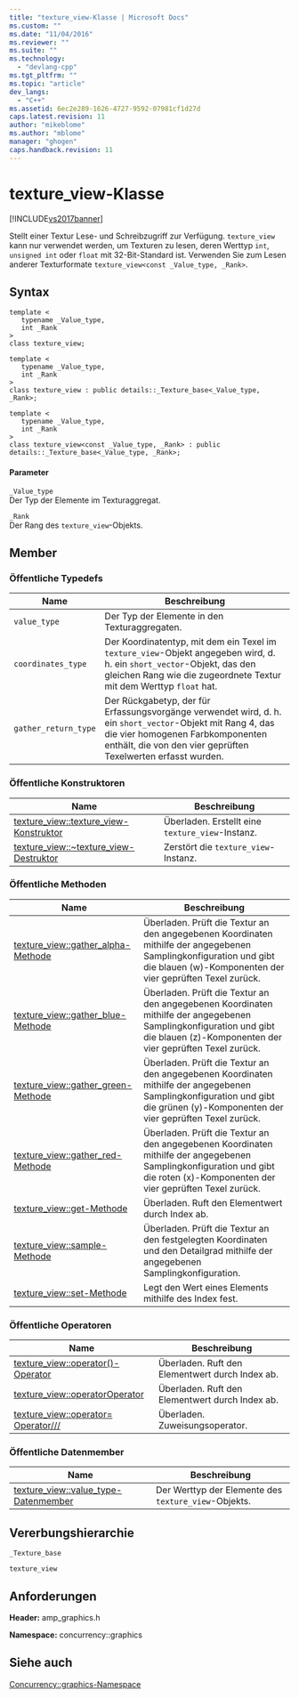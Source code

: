 ```yaml
---
title: "texture_view-Klasse | Microsoft Docs"
ms.custom: ""
ms.date: "11/04/2016"
ms.reviewer: ""
ms.suite: ""
ms.technology: 
  - "devlang-cpp"
ms.tgt_pltfrm: ""
ms.topic: "article"
dev_langs: 
  - "C++"
ms.assetid: 6ec2e289-1626-4727-9592-07981cf1d27d
caps.latest.revision: 11
author: "mikeblome"
ms.author: "mblome"
manager: "ghogen"
caps.handback.revision: 11
---
```

# texture_view-Klasse
[!INCLUDE[vs2017banner](../../../assembler/inline/includes/vs2017banner.md)]

Stellt einer Textur Lese\- und Schreibzugriff zur Verfügung.  `texture_view` kann nur verwendet werden, um Texturen zu lesen, deren Werttyp `int`, `unsigned int` oder `float` mit 32\-Bit\-Standard ist.  Verwenden Sie zum Lesen anderer Texturformate `texture_view<const _Value_type, _Rank>`.  
  
## Syntax  
  
```  
template <  
   typename _Value_type,  
   int _Rank  
>  
class texture_view;  
  
template <  
   typename _Value_type,  
   int _Rank  
>  
class texture_view : public details::_Texture_base<_Value_type, _Rank>;  
  
template <  
   typename _Value_type,  
   int _Rank  
>  
class texture_view<const _Value_type, _Rank> : public details::_Texture_base<_Value_type, _Rank>;  
```  
  
#### Parameter  
 `_Value_type`  
 Der Typ der Elemente im Texturaggregat.  
  
 `_Rank`  
 Der Rang des `texture_view`\-Objekts.  
  
## Member  
  
### Öffentliche Typedefs  
  
|Name|**Beschreibung**|  
|----------|----------------------|  
|`value_type`|Der Typ der Elemente in den Texturaggregaten.|  
|`coordinates_type`|Der Koordinatentyp, mit dem ein Texel im `texture_view`\-Objekt angegeben wird, d. h. ein `short_vector`\-Objekt, das den gleichen Rang wie die zugeordnete Textur mit dem Werttyp `float` hat.|  
|`gather_return_type`|Der Rückgabetyp, der für Erfassungsvorgänge verwendet wird, d. h. ein `short_vector`\-Objekt mit Rang 4, das die vier homogenen Farbkomponenten enthält, die von den vier geprüften Texelwerten erfasst wurden.|  
  
### Öffentliche Konstruktoren  
  
|Name|**Beschreibung**|  
|----------|----------------------|  
|[texture\_view::texture\_view\-Konstruktor](../Topic/texture_view::texture_view%20Constructor.md)|Überladen.  Erstellt eine `texture_view`\-Instanz.|  
|[texture\_view::~texture\_view\-Destruktor](../Topic/texture_view::~texture_view%20Destructor.md)|Zerstört die `texture_view`\-Instanz.|  
  
### Öffentliche Methoden  
  
|Name|**Beschreibung**|  
|----------|----------------------|  
|[texture\_view::gather\_alpha\-Methode](../Topic/texture_view::gather_alpha%20Method.md)|Überladen.  Prüft die Textur an den angegebenen Koordinaten mithilfe der angegebenen Samplingkonfiguration und gibt die blauen \(w\)\-Komponenten der vier geprüften Texel zurück.|  
|[texture\_view::gather\_blue\-Methode](../Topic/texture_view::gather_blue%20Method.md)|Überladen.  Prüft die Textur an den angegebenen Koordinaten mithilfe der angegebenen Samplingkonfiguration und gibt die blauen \(z\)\-Komponenten der vier geprüften Texel zurück.|  
|[texture\_view::gather\_green\-Methode](../Topic/texture_view::gather_green%20Method.md)|Überladen.  Prüft die Textur an den angegebenen Koordinaten mithilfe der angegebenen Samplingkonfiguration und gibt die grünen \(y\)\-Komponenten der vier geprüften Texel zurück.|  
|[texture\_view::gather\_red\-Methode](../Topic/texture_view::gather_red%20Method.md)|Überladen.  Prüft die Textur an den angegebenen Koordinaten mithilfe der angegebenen Samplingkonfiguration und gibt die roten \(x\)\-Komponenten der vier geprüften Texel zurück.|  
|[texture\_view::get\-Methode](../Topic/texture_view::get%20Method.md)|Überladen.  Ruft den Elementwert durch Index ab.|  
|[texture\_view::sample\-Methode](../Topic/texture_view::sample%20Method.md)|Überladen.  Prüft die Textur an den festgelegten Koordinaten und den Detailgrad mithilfe der angegebenen Samplingkonfiguration.|  
|[texture\_view::set\-Methode](../Topic/texture_view::set%20Method.md)|Legt den Wert eines Elements mithilfe des Index fest.|  
  
### Öffentliche Operatoren  
  
|Name|**Beschreibung**|  
|----------|----------------------|  
|[texture\_view::operator\(\)\-Operator](../Topic/texture_view::operator\(\)%20Operator.md)|Überladen.  Ruft den Elementwert durch Index ab.|  
|[texture\_view::operatorOperator](../Topic/texture_view::operatorOperator.md)|Überladen.  Ruft den Elementwert durch Index ab.|  
|[texture\_view::operator\= Operator\/\/\/](../Topic/texture_view::operator=%20Operator.md)|Überladen.  Zuweisungsoperator.|  
  
### Öffentliche Datenmember  
  
|Name|**Beschreibung**|  
|----------|----------------------|  
|[texture\_view::value\_type\-Datenmember](../Topic/texture_view::value_type%20Data%20Member.md)|Der Werttyp der Elemente des `texture_view`\-Objekts.|  
  
## Vererbungshierarchie  
 `_Texture_base`  
  
 `texture_view`  
  
## Anforderungen  
 **Header:** amp\_graphics.h  
  
 **Namespace:** concurrency::graphics  
  
## Siehe auch  
 [Concurrency::graphics\-Namespace](../../../parallel/amp/reference/concurrency-graphics-namespace.md)